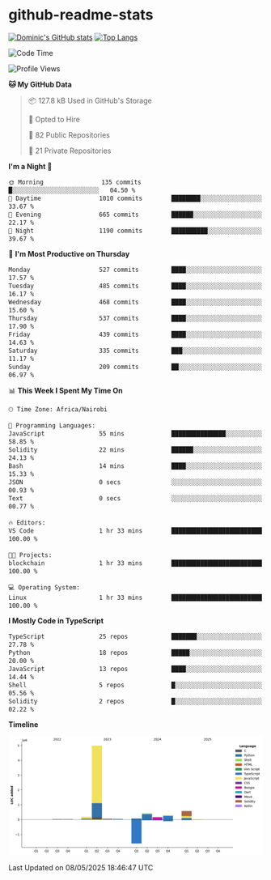 # github-readme-stats
[![Dominic's GitHub stats](https://github-readme-stats.vercel.app/api?username=Domengo&show_icons=true)](https://github.com/anuraghazra/github-readme-stats)
[![Top Langs](https://github-readme-stats.vercel.app/api/top-langs/?username=Domengo&show_icons=true)](https://github.com/Domengo/github-readme-stats)

<!--START_SECTION:waka-->
![Code Time](http://img.shields.io/badge/Code%20Time-1%2C093%20hrs-blue)

![Profile Views](http://img.shields.io/badge/Profile%20Views-0-blue)

**🐱 My GitHub Data** 

> 📦 127.8 kB Used in GitHub's Storage 
 > 
> 💼 Opted to Hire
 > 
> 📜 82 Public Repositories 
 > 
> 🔑 21 Private Repositories 
 > 
**I'm a Night 🦉** 

```text
🌞 Morning                135 commits         █░░░░░░░░░░░░░░░░░░░░░░░░   04.50 % 
🌆 Daytime                1010 commits        ████████░░░░░░░░░░░░░░░░░   33.67 % 
🌃 Evening                665 commits         ██████░░░░░░░░░░░░░░░░░░░   22.17 % 
🌙 Night                  1190 commits        ██████████░░░░░░░░░░░░░░░   39.67 % 
```
📅 **I'm Most Productive on Thursday** 

```text
Monday                   527 commits         ████░░░░░░░░░░░░░░░░░░░░░   17.57 % 
Tuesday                  485 commits         ████░░░░░░░░░░░░░░░░░░░░░   16.17 % 
Wednesday                468 commits         ████░░░░░░░░░░░░░░░░░░░░░   15.60 % 
Thursday                 537 commits         ████░░░░░░░░░░░░░░░░░░░░░   17.90 % 
Friday                   439 commits         ████░░░░░░░░░░░░░░░░░░░░░   14.63 % 
Saturday                 335 commits         ███░░░░░░░░░░░░░░░░░░░░░░   11.17 % 
Sunday                   209 commits         ██░░░░░░░░░░░░░░░░░░░░░░░   06.97 % 
```


📊 **This Week I Spent My Time On** 

```text
🕑︎ Time Zone: Africa/Nairobi

💬 Programming Languages: 
JavaScript               55 mins             ███████████████░░░░░░░░░░   58.85 % 
Solidity                 22 mins             ██████░░░░░░░░░░░░░░░░░░░   24.13 % 
Bash                     14 mins             ████░░░░░░░░░░░░░░░░░░░░░   15.33 % 
JSON                     0 secs              ░░░░░░░░░░░░░░░░░░░░░░░░░   00.93 % 
Text                     0 secs              ░░░░░░░░░░░░░░░░░░░░░░░░░   00.77 % 

🔥 Editors: 
VS Code                  1 hr 33 mins        █████████████████████████   100.00 % 

🐱‍💻 Projects: 
blockchain               1 hr 33 mins        █████████████████████████   100.00 % 

💻 Operating System: 
Linux                    1 hr 33 mins        █████████████████████████   100.00 % 
```

**I Mostly Code in TypeScript** 

```text
TypeScript               25 repos            ███████░░░░░░░░░░░░░░░░░░   27.78 % 
Python                   18 repos            █████░░░░░░░░░░░░░░░░░░░░   20.00 % 
JavaScript               13 repos            ████░░░░░░░░░░░░░░░░░░░░░   14.44 % 
Shell                    5 repos             █░░░░░░░░░░░░░░░░░░░░░░░░   05.56 % 
Solidity                 2 repos             █░░░░░░░░░░░░░░░░░░░░░░░░   02.22 % 
```



**Timeline**

![Lines of Code chart](https://raw.githubusercontent.com/Domengo/Domengo/main/assets/bar_graph.png)


 Last Updated on 08/05/2025 18:46:47 UTC
<!--END_SECTION:waka-->


